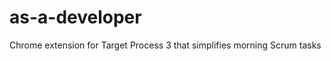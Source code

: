 as-a-developer
==============

Chrome extension for Target Process 3 that simplifies morning Scrum tasks
